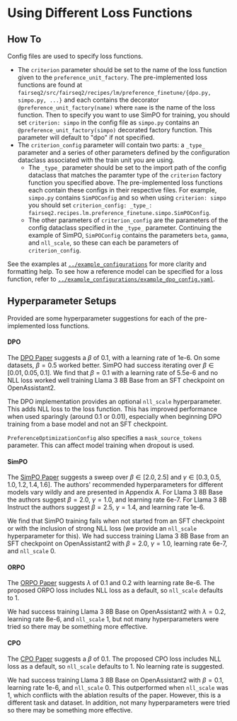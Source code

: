 # Using Different Loss Functions

## How To
Config files are used to specify loss functions.
- The `criterion` parameter should be set to the name of the loss function given to the `preference_unit_factory`. The pre-implemented loss functions are found at `fairseq2/src/fairseq2/recipes/lm/preference_finetune/{dpo.py, simpo.py, ...}` and each contains the decorator `@preference_unit_factory(name)` where `name` is the name of the loss function. Then to specify you want to use SimPO for training, you should set `criterion: simpo` in the config file as `simpo.py` contains an `@preference_unit_factory(simpo)` decorated factory function. This parameter will default to "dpo" if not specified. 
- The `criterion_config` parameter will contain two parts: a `_type_` parameter and a series of other parameters defined by the configuration dataclass associated with the train unit you are using.
    - The `_type_` parameter should be set to the import path of the config dataclass that matches the paramter type of the `criterion` factory function you specified above. The pre-implemented loss functions each contain these configs in their respective files. For example, `simpo.py` contains `SimPOConfig` and so when using `criterion: simpo` you should set `criterion_config: _type_: fairseq2.recipes.lm.preference_finetune.simpo.SimPOConfig`. 
    - The other parameters of `criterion_config` are the parameters of the config dataclass specified in the `_type_` parameter. Continuing the example of SimPO, `SimPOConfig` contains the parameters `beta`, `gamma`, and `nll_scale`, so these can each be parameters of `criterion_config`.

See the examples at [`../example_configurations`](../example_configurations) for more clarity and formatting help. To see how a reference model can be specified for a loss function, refer to [`../example_configurations/example_dpo_config.yaml`](../example_configurations/example_dpo_config.yaml).

## Hyperparameter Setups
Provided are some hyperparameter suggestions for each of the pre-implemented loss functions.

#### DPO
The [DPO Paper](https://arxiv.org/abs/2305.18290) suggests a $\beta$ of 0.1, with a learning rate of 1e-6. On some datasets, $\beta = 0.5$ worked better. SimPO had success iterating over $\beta \in \left[0.01, 0.05, 0.1\right]$. We find that $\beta = 0.1$ with a learning rate of 5.5e-6 and no NLL loss worked well training Llama 3 8B Base from an SFT checkpoint on OpenAssistant2. 

The DPO implementation provides an optional `nll_scale` hyperparameter. This adds NLL loss to the loss function. This has improved performance when used sparingly (around 0.1 or 0.01), especially when beginning DPO training from a base model and not an SFT checkpoint.

`PreferenceOptimizationConfig` also specifies a `mask_source_tokens` parameter. This can affect model training when dropout is used. 

#### SimPO
The [SimPO Paper](https://arxiv.org/abs/2405.14734) suggests a sweep over $\beta \in \left[2.0, 2.5\right]$ and 
$\gamma \in \left[0.3, 0.5, 1.0, 1.2, 1.4, 1.6\right]$. The authors' recommended hyperparameters for different models vary wildly and are presented in Appendix A. For Llama 3 8B Base the authors suggest $\beta = 2.0$, $\gamma = 1.0$, and learning rate 6e-7. For Llama 3 8B Instruct the authors suggest $\beta = 2.5$, $\gamma = 1.4$, and learning rate 1e-6.

We find that SimPO training fails when not started from an SFT checkpoint or with the inclusion of strong NLL loss (we provide an `nll_scale` hyperparameter for this). We had success training Llama 3 8B Base from an SFT checkpoint on OpenAssistant2 with $\beta = 2.0$, $\gamma = 1.0$, learning rate 6e-7, and `nll_scale` 0.

#### ORPO
The [ORPO Paper](https://arxiv.org/abs/2403.07691) suggests $\lambda$ of 0.1 and 0.2 with learning rate 8e-6. The proposed ORPO loss includes NLL loss as a default, so `nll_scale` defaults to 1. 

We had success training Llama 3 8B Base on OpenAssistant2 with $\lambda = 0.2$, learning rate 8e-6, and `nll_scale` 1, but not many hyperparameters were tried so there may be something more effective. 

#### CPO
The [CPO Paper](https://arxiv.org/abs/2401.08417) suggests a $\beta$ of 0.1. The proposed CPO loss includes NLL loss as a default, so `nll_scale` defaults to 1. No learning rate is suggested. 

We had success training Llama 3 8B Base on OpenAssistant2 with $\beta = 0.1$, learning rate 1e-6, and `nll_scale` 0. This outperformed when `nll_scale` was 1, which conflicts with the ablation results of the paper. However, this is a different task and dataset. In addition, not many hyperparameters were tried so there may be something more effective. 
